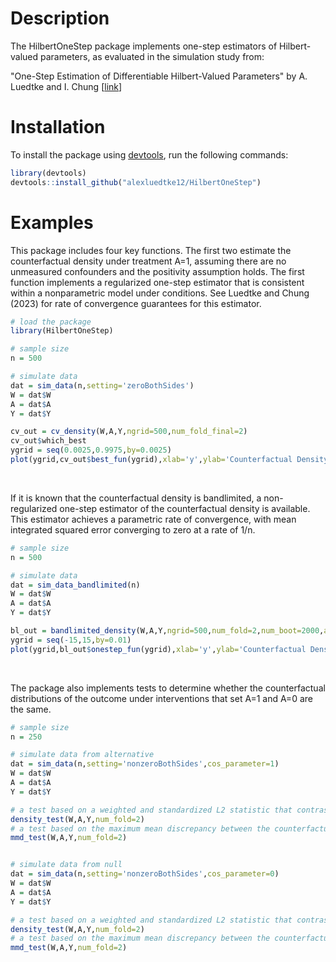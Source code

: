 <!--
---
title: "HilbertOneStep R Package"
output: rmarkdown::github_document
---
-->



# Description

The HilbertOneStep package implements one-step estimators of Hilbert-valued parameters, as evaluated in the simulation study from:

"One-Step Estimation of Differentiable Hilbert-Valued Parameters" by A. Luedtke and I. Chung [[link](https://arxiv.org/abs/XXXXXXXX)]

# Installation

To install the package using [devtools](https://www.rstudio.com/products/rpackages/devtools/), run the following commands:


```r
library(devtools)
devtools::install_github("alexluedtke12/HilbertOneStep")
```

# Examples

This package includes four key functions. The first two estimate the counterfactual density under treatment A=1, assuming there are no unmeasured confounders and the positivity assumption holds. The first function implements a regularized one-step estimator that is consistent within a nonparametric model under conditions. See Luedtke and Chung (2023) for rate of convergence guarantees for this estimator.

```r
# load the package
library(HilbertOneStep)

# sample size
n = 500

# simulate data
dat = sim_data(n,setting='zeroBothSides')
W = dat$W
A = dat$A
Y = dat$Y

cv_out = cv_density(W,A,Y,ngrid=500,num_fold_final=2)
cv_out$which_best
ygrid = seq(0.0025,0.9975,by=0.0025)
plot(ygrid,cv_out$best_fun(ygrid),xlab='y',ylab='Counterfactual Density Estimate',type='l')
```
<br>

If it is known that the counterfactual density is bandlimited, a non-regularized one-step estimator of the counterfactual density is available. This estimator achieves a parametric rate of convergence, with mean integrated squared error converging to zero at a rate of 1/n.

```r
# sample size
n = 500

# simulate data
dat = sim_data_bandlimited(n)
W = dat$W
A = dat$A
Y = dat$Y

bl_out = bandlimited_density(W,A,Y,ngrid=500,num_fold=2,num_boot=2000,alpha=seq(0.01,0.99,by=0.01),b=2)
ygrid = seq(-15,15,by=0.01)
plot(ygrid,bl_out$onestep_fun(ygrid),xlab='y',ylab='Counterfactual Density Estimate',type='l')
```
<br>

The package also implements tests to determine whether the counterfactual distributions of the outcome under interventions that set A=1 and A=0 are the same.

```r
# sample size
n = 250

# simulate data from alternative
dat = sim_data(n,setting='nonzeroBothSides',cos_parameter=1)
W = dat$W
A = dat$A
Y = dat$Y

# a test based on a weighted and standardized L2 statistic that contrasts the counterfactual density functions under A=1 and A=0
density_test(W,A,Y,num_fold=2)
# a test based on the maximum mean discrepancy between the counterfactual distributions under A=1 and A=0
mmd_test(W,A,Y,num_fold=2)


# simulate data from null
dat = sim_data(n,setting='nonzeroBothSides',cos_parameter=0)
W = dat$W
A = dat$A
Y = dat$Y

# a test based on a weighted and standardized L2 statistic that contrasts the counterfactual density functions under A=1 and A=0
density_test(W,A,Y,num_fold=2)
# a test based on the maximum mean discrepancy between the counterfactual distributions under A=1 and A=0
mmd_test(W,A,Y,num_fold=2)
```
